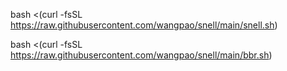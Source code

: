 bash <(curl -fsSL https://raw.githubusercontent.com/wangpao/snell/main/snell.sh)

bash <(curl -fsSL https://raw.githubusercontent.com/wangpao/snell/main/bbr.sh)
